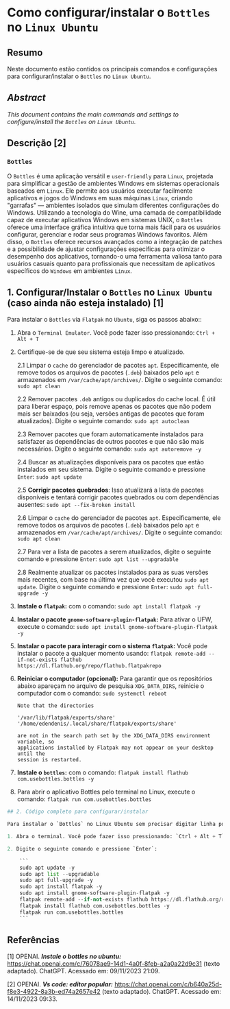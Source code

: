 # Como configurar/instalar o `Bottles` no `Linux Ubuntu`

## Resumo

Neste documento estão contidos os principais comandos e configurações para configurar/instalar o `Bottles` no `Linux Ubuntu`.

## _Abstract_

_This document contains the main commands and settings to configure/install the `Bottles` on `Linux Ubuntu`._

## Descrição [2]

### `Bottles`

O `Bottles` é uma aplicação versátil e `user-friendly` para `Linux`, projetada para simplificar a gestão de ambientes Windows em sistemas operacionais baseados em `Linux`. Ele permite aos usuários executar facilmente aplicativos e jogos do Windows em suas máquinas `Linux`, criando "garrafas" — ambientes isolados que simulam diferentes configurações do Windows. Utilizando a tecnologia do Wine, uma camada de compatibilidade capaz de executar aplicativos Windows em sistemas UNIX, o `Bottles` oferece uma interface gráfica intuitiva que torna mais fácil para os usuários configurar, gerenciar e rodar seus programas Windows favoritos. Além disso, o `Bottles` oferece recursos avançados como a integração de patches e a possibilidade de ajustar configurações específicas para otimizar o desempenho dos aplicativos, tornando-o uma ferramenta valiosa tanto para usuários casuais quanto para profissionais que necessitam de aplicativos específicos do `Windows` em ambientes `Linux`.

## 1. Configurar/Instalar o `Bottles` no `Linux Ubuntu` (caso ainda não esteja instalado) [1]

Para instalar o `Bottles` via `Flatpak` no `Ubuntu`, siga os passos abaixo::

1. Abra o `Terminal Emulator`. Você pode fazer isso pressionando: `Ctrl + Alt + T`


2. Certifique-se de que seu sistema esteja limpo e atualizado.

    2.1 Limpar o `cache` do gerenciador de pacotes `apt`. Especificamente, ele remove todos os arquivos de pacotes (`.deb`) baixados pelo `apt` e armazenados em `/var/cache/apt/archives/`. Digite o seguinte comando: `sudo apt clean` 
    
    2.2 Remover pacotes `.deb` antigos ou duplicados do cache local. É útil para liberar espaço, pois remove apenas os pacotes que não podem mais ser baixados (ou seja, versões antigas de pacotes que foram atualizados). Digite o seguinte comando: `sudo apt autoclean`

    2.3 Remover pacotes que foram automaticamente instalados para satisfazer as dependências de outros pacotes e que não são mais necessários. Digite o seguinte comando: `sudo apt autoremove -y`

    2.4 Buscar as atualizações disponíveis para os pacotes que estão instalados em seu sistema. Digite o seguinte comando e pressione `Enter`: `sudo apt update`

    2.5 **Corrigir pacotes quebrados**: Isso atualizará a lista de pacotes disponíveis e tentará corrigir pacotes quebrados ou com dependências ausentes: `sudo apt --fix-broken install`

    2.6 Limpar o `cache` do gerenciador de pacotes `apt`. Especificamente, ele remove todos os arquivos de pacotes (`.deb`) baixados pelo `apt` e armazenados em `/var/cache/apt/archives/`. Digite o seguinte comando: `sudo apt clean` 
    
    2.7 Para ver a lista de pacotes a serem atualizados, digite o seguinte comando e pressione `Enter`:  `sudo apt list --upgradable`

    2.8 Realmente atualizar os pacotes instalados para as suas versões mais recentes, com base na última vez que você executou `sudo apt update`. Digite o seguinte comando e pressione `Enter`: `sudo apt full-upgrade -y`
    

3. **Instale o `flatpak`:** com o comando: `sudo apt install flatpak -y`

4. **Instalar o pacote `gnome-software-plugin-flatpak`:** Para ativar o UFW, execute o comando: `sudo apt install gnome-software-plugin-flatpak -y`

5. **Instalar o pacote para interagir com o sistema `flatpak`:** Você pode instalar o pacote a qualquer momento usando: `flatpak remote-add --if-not-exists flathub https://dl.flathub.org/repo/flathub.flatpakrepo`

6. **Reiniciar o computador (opcional):** Para garantir que os repositórios abaixo apareçam no arquivo de pesquisa `XDG_DATA_DIRS`, reinicie o computador com o comando: `sudo systemctl reboot`

    ```
    Note that the directories 

    '/var/lib/flatpak/exports/share'
    '/home/edendenis/.local/share/flatpak/exports/share'

    are not in the search path set by the XDG_DATA_DIRS environment variable, so
    applications installed by Flatpak may not appear on your desktop until the
    session is restarted.
    ```

6. **Instale o `bottles`:** com o comando: `flatpak install flathub com.usebottles.bottles -y`

7. Para abrir o aplicativo Bottles pelo terminal no Linux, execute o comando: `flatpak run com.usebottles.bottles`



```python
## 2. Código completo para configurar/instalar

Para instalar o `Bottles` no Linux Ubuntu sem precisar digitar linha por linha, você pode seguir estas etapas:

1. Abra o terminal. Você pode fazer isso pressionando: `Ctrl + Alt + T`

2. Digite o seguinte comando e pressione `Enter`:

    ```
    sudo apt update -y
    sudo apt list --upgradable
    sudo apt full-upgrade -y
    sudo apt install flatpak -y
    sudo apt install gnome-software-plugin-flatpak -y
    flatpak remote-add --if-not-exists flathub https://dl.flathub.org/repo/flathub.flatpakrepo
    flatpak install flathub com.usebottles.bottles -y
    flatpak run com.usebottles.bottles
    ```    

```

## Referências

[1] OPENAI. ***Instale o bottles no ubuntu:*** https://chat.openai.com/c/76078ae9-14d1-4a0f-8feb-a2a0a22d9c31 (texto adaptado). ChatGPT. Acessado em: 09/11/2023 21:09.

[2] OPENAI. ***Vs code: editor popular:*** https://chat.openai.com/c/b640a25d-f8e3-4922-8a3b-ed74a2657e42 (texto adaptado). ChatGPT. Acessado em: 14/11/2023 09:33.
